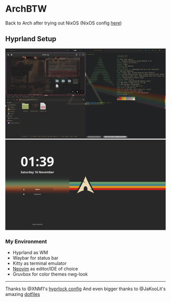 # ArchBTW
Back to Arch after trying out NixOS (NixOS config [here](https://github.com/ChrolloKryber/dotfiles/tree/nixOS))

Hyprland Setup
---
![Desktop](./Desktop.png)
![SDDM](./SDDM.png)

### My Environment
- Hyprland as WM
- Waybar for status bar
- Kitty as terminal emulator
- [Neovim](https://github.com/chrollokryber/neovim) as editor/IDE of choice
- Gruvbox for color themes nwg-look
---

Thanks to @XNM1's [hyprlock config](https://github.com/XNM1/linux-nixos-hyprland-config-dotfiles/)
And even bigger thanks to @JaKooLit's amazing [dotfiles](https://github.com/JaKooLit/Hyprland-Dots/)
